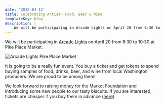 ```yaml
---
date: '2012-04-13'
title: Celebrating Artisan Food, Beer & Wine
templateKey: blog
description: |
    We will be participating in Arcade Lights on April 20 from 6:30 to 10:30 at Pike Place Market.
---
```

We will be participating in [Arcade Lights](http://www.pikeplacemarket.org/news_events/arcadelights) on April 20 from 6:30 to 10:30 at Pike Place Market.

<img src="/uploads/arcade-lights.jpg" class="img-fluid page-image shadow m-3" alt="Arcade Lights Pike Place Market" />

It is going to be a really fun event.  You buy a ticket and get tokens to spend buying samples of food, drinks, beer, and wine from local Washington producers.  We are proud to be among them!

We look forward to raising money for the Market Foundation and introducing some new people to our tasty biscuits.  If you are interested, tickets are cheaper if you buy them in advance ([here](http://www.pikeplacemarket.org/news_events/arcadelights)).

